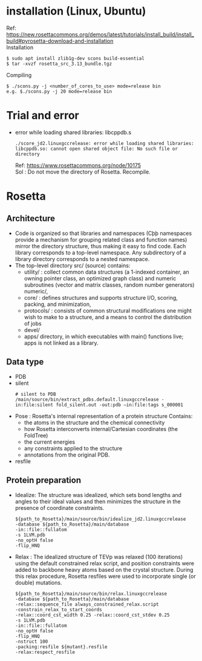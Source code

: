# installation (Linux, Ubuntu)
Ref: https://new.rosettacommons.org/demos/latest/tutorials/install_build/install_build#pyrosetta-download-and-installation   
Installation
```
$ sudo apt install zlib1g-dev scons build-essential
$ tar -xvzf rosetta_src_3.13_bundle.tgz
```

Compiling
```
$ ./scons.py -j <number_of_cores_to_use> mode=release bin
e.g. $./scons.py -j 20 mode=release bin
```


# Trial and error
- error while loading shared libraries: libcppdb.s
  ```
  ./score_jd2.linuxgccrelease: error while loading shared libraries: libcppdb.so: cannot open shared object file: No such file or directory
  ```
  Ref: https://www.rosettacommons.org/node/10175  
  Sol : Do not move the directory of Rosetta. Recompile.  

# Rosetta
## Architecture
- Code is organized so that libraries and namespaces (Cþþ namespaces provide a mechanism for grouping related class and function names) mirror the directory structure, thus making it easy to find code. Each library corresponds to a top-level namespace. Any subdirectory of a library directory corresponds to a nested namespace.
- The top-level directory src/ (source) contains:
  - utility/ : collect common data structures (a 1-indexed container, an owning pointer class, an optimized graph class) and numeric subroutines (vector and matrix classes, random number generators)
  numeric/, 
  - core/ : defines structures and supports structure I/O, scoring, packing, and minimization, 
  - protocols/ : consists of common structural modifications one might wish to make to a structure, and a means to control the distribution of jobs 
  - devel/
  - apps/ directory, in which executables with main() functions live; apps is not linked as a library.
## Data type
- PDB
- silent
  ```
  # silent to PDB
  /main/source/bin/extract_pdbs.default.linuxgccrelease -in:file:silent fold_silent.out -out:pdb –in:file:tags s_000001
  ```
- Pose : Rosetta's internal representation of a protein structure
  Contains: 
  - the atoms in the structure and the chemical connectivity 
  - how Rosetta interconverts internal/Cartesian coordinates (the FoldTree) 
  - the current energies 
  - any constraints applied to the structure
  - annotations from the original PDB.
- resfile



## Protein preparation
- Idealize: The structure was idealized, which sets bond lengths and angles to their ideal values and then minimizes the structure in the presence of coordinate constraints. 
  ```
  ${path_to_Rosetta}/main/source/bin/idealize_jd2.linuxgccrelease
  -database ${path_to_Rosetta}/main/database
  -in::file::fullatom
  -s 1LVM.pdb
  -no_optH false
  -flip_HNQ
  ```
- Relax : The idealized structure of TEVp was relaxed (100 iterations) using the default constrained relax script, and position constraints were added to backbone heavy atoms based on the crystal structure. During this relax procedure, Rosetta resfiles were used to incorporate single (or double) mutations. 
  ```
  ${path_to_Rosetta}/main/source/bin/relax.linuxgccrelease
  -database ${path_to_Rosetta}/main/database
  -relax::sequence_file always_constrained_relax.script
  -constrain_relax_to_start_coords
  -relax::coord_cst_width 0.25 -relax::coord_cst_stdev 0.25
  -s 1LVM.pdb
  -in::file::fullatom
  -no_optH false
  -flip_HNQ
  -nstruct 100
  -packing:resfile ${mutant}.resfile
  -relax:respect_resfile 
  ```
